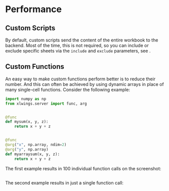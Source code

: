 # Performance

## Custom Scripts

By default, custom scripts send the content of the entire workbook to the backend. Most of the time, this is not required, so you can include or exclude specific sheets via the `include` and `exclude` parameters, see [](excel_integration_config.md).

## Custom Functions

An easy way to make custom functions perform better is to reduce their number. And this can often be achieved by using dynamic arrays in place of many single-cell functions. Consider the following example:

```python
import numpy as np
from xlwings.server import func, arg


@func
def mysum(x, y, z):
    return x + y + z


@func
@arg("x", np.array, ndim=2)
@arg("y", np.array)
def myarraysum(x, y, z):
    return x + y + z
```

The first example results in 100 individual function calls on the screenshot:

```{figure} ./images/performance_individual_function.png

```

The second example results in just a single function call:

```{figure} ./images/performance_array_function.png

```
